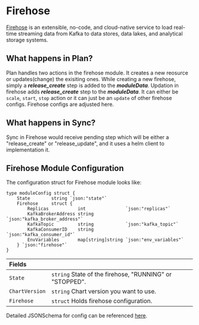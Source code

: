 # Firehose

[Firehose](https://odpf.github.io/firehose/) is an extensible, no-code, and cloud-native service to load real-time streaming data from Kafka to data stores, data lakes, and analytical storage systems.

## What happens in Plan?

Plan handles two actions in the firehose module. It creates a new reosurce or updates(change) the exisiting ones. 
While creating a new firehose, simply a ***release_create*** step is added to the ***moduleData***. Updation in firehose adds ***release_create*** step to the ***moduleData***. It can either be `scale`, `start`, `stop` action or it can just be an `update` of other firehose configs. Firehose configs are adjusted here.

## What happens in Sync?

Sync in Firehose would receive pending step which will be either a "release_create" or "release_update", and it uses a helm client to implementation it.

## Firehose Module Configuration

The configuration struct for Firehose module looks like:

```
type moduleConfig struct {
	State        string `json:"state"`
	Firehose     struct {
		Replicas           int               `json:"replicas"`
		KafkaBrokerAddress string            `json:"kafka_broker_address"`
		KafkaTopic         string            `json:"kafka_topic"`
		KafkaConsumerID    string            `json:"kafka_consumer_id"`
		EnvVariables       map[string]string `json:"env_variables"`
	} `json:"firehose"`
}
```

| Fields | |
| :--- | :--- |
| `State` | `string` State of the firehose, "RUNNING" or "STOPPED". |
| `ChartVersion` | `string` Chart version you want to use. |
| `Firehose` | `struct` Holds firehose configuration. |

Detailed JSONSchema for config can be referenced [here](https://github.com/odpf/entropy/blob/main/modules/firehose/schema/config.json).